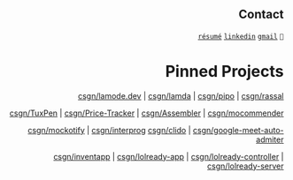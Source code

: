 <div align="right">

## Contact
[```résumé```](https://csgn.notion.site/Sergen-epo-lu-ad935aae28b44eefa8a79bde0d575c3f)
[```linkedin```](https://www.linkedin.com/in/sergencepoglu/)
[```gmail```](mailto:dev.csgn@gmail.com)
``` 🤙 ```

# Pinned Projects
[csgn/lamode.dev](https://github.com/csgn/lamode.dev) | 
[csgn/lamda](https://github.com/csgn/lamda) | 
[csgn/pipo](https://github.com/csgn/pipo) | 
[csgn/rassal](https://github.com/csgn/rassal)

[csgn/TuxPen](https://github.com/csgn/TuxPen) |
[csgn/Price-Tracker](https://github.com/csgn/Price-Tracker) |
[csgn/Assembler](https://github.com/csgn/Assembler) |
[csgn/mocommender](https://github.com/csgn/mocommender)

[csgn/mockotify](https://github.com/csgn/mockotify) |
[csgn/interprog](https://github.com/csgn/interprog)
[csgn/clido](https://github.com/csgn/clido) |
[csgn/google-meet-auto-admiter](https://github.com/csgn/google-meet-auto-admiter)

[csgn/inventapp](https://github.com/csgn/inventapp) |
[csgn/lolready-app](https://github.com/lolready/lolready-app) |
[csgn/lolready-controller](https://github.com/lolready/lolready-controller) |
[csgn/lolready-server](https://github.com/lolready/lolready-server)
